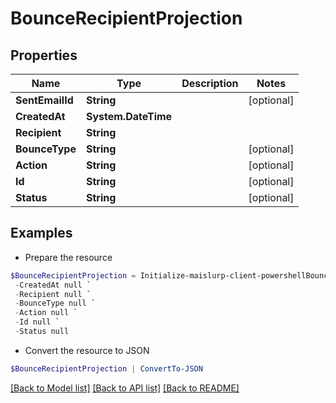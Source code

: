 # BounceRecipientProjection
## Properties

Name | Type | Description | Notes
------------ | ------------- | ------------- | -------------
**SentEmailId** | **String** |  | [optional] 
**CreatedAt** | **System.DateTime** |  | 
**Recipient** | **String** |  | 
**BounceType** | **String** |  | [optional] 
**Action** | **String** |  | [optional] 
**Id** | **String** |  | [optional] 
**Status** | **String** |  | [optional] 

## Examples

- Prepare the resource
```powershell
$BounceRecipientProjection = Initialize-maislurp-client-powershellBounceRecipientProjection  -SentEmailId null `
 -CreatedAt null `
 -Recipient null `
 -BounceType null `
 -Action null `
 -Id null `
 -Status null
```

- Convert the resource to JSON
```powershell
$BounceRecipientProjection | ConvertTo-JSON
```

[[Back to Model list]](../README#documentation-for-models) [[Back to API list]](../README#documentation-for-api-endpoints) [[Back to README]](../README)

